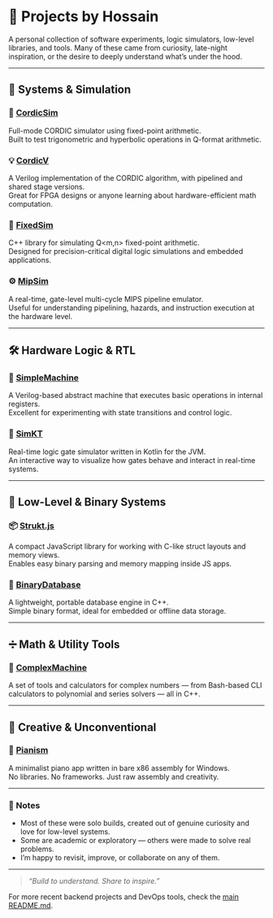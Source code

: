# 🧠 Projects by Hossain

A personal collection of software experiments, logic simulators, low-level libraries, and tools. Many of these came from curiosity, late-night inspiration, or the desire to deeply understand what’s under the hood.

---

## 🧩 Systems & Simulation

### 🔢 [CordicSim](/HKhademian/CordicSim)
Full-mode CORDIC simulator using fixed-point arithmetic.  
Built to test trigonometric and hyperbolic operations in Q-format arithmetic.

### 💡 [CordicV](/HKhademian/CordicV)
A Verilog implementation of the CORDIC algorithm, with pipelined and shared stage versions.  
Great for FPGA designs or anyone learning about hardware-efficient math computation.

### 🧮 [FixedSim](/HKhademian/FixedSim)
C++ library for simulating Q<m,n> fixed-point arithmetic.  
Designed for precision-critical digital logic simulations and embedded applications.

### ⚙️ [MipSim](/HKhademian/MipSim)
A real-time, gate-level multi-cycle MIPS pipeline emulator.  
Useful for understanding pipelining, hazards, and instruction execution at the hardware level.

---

## 🛠 Hardware Logic & RTL

### 🧾 [SimpleMachine](/HKhademian/SimpleMachine)
A Verilog-based abstract machine that executes basic operations in internal registers.  
Excellent for experimenting with state transitions and control logic.

### 🧰 [SimKT](/HKhademian/SimKT)
Real-time logic gate simulator written in Kotlin for the JVM.  
An interactive way to visualize how gates behave and interact in real-time systems.

---

## 🔬 Low-Level & Binary Systems

### 📦 [Strukt.js](/HKhademian/Strukt.js)
A compact JavaScript library for working with C-like struct layouts and memory views.  
Enables easy binary parsing and memory mapping inside JS apps.

### 📁 [BinaryDatabase](/HKhademian/BinaryDatabase)
A lightweight, portable database engine in C++.  
Simple binary format, ideal for embedded or offline data storage.

---

## ➗ Math & Utility Tools

### 🧠 [ComplexMachine](/HKhademian/ComplexMachine)
A set of tools and calculators for complex numbers — from Bash-based CLI calculators to polynomial and series solvers — all in C++.

---

## 🎼 Creative & Unconventional

### 🎹 [Pianism](/HKhademian/Pianism)
A minimalist piano app written in bare x86 assembly for Windows.  
No libraries. No frameworks. Just raw assembly and creativity.

<!--
### 📚 [Namayeshgah Ketab 93](#)
An Android app built for the 1393 Tehran International Book Fair.  
Includes event details, map, and offline catalog access.
 -->
 
---

### 📌 Notes

- Most of these were solo builds, created out of genuine curiosity and love for low-level systems.
- Some are academic or exploratory — others were made to solve real problems.
- I’m happy to revisit, improve, or collaborate on any of them.

---

> _“Build to understand. Share to inspire.”_

For more recent backend projects and DevOps tools, check the [main README.md](./README.md).
